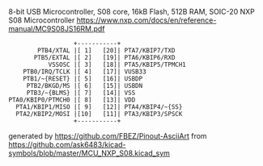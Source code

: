 8-bit USB Microcontroller, S08 core, 16kB Flash, 512B RAM, SOIC-20
NXP S08 Microcontroller
https://www.nxp.com/docs/en/reference-manual/MC9S08JS16RM.pdf


	                  +-----------+
	        PTB4/XTAL |[ 1]   [20]| PTA7/KBIP7/TXD
	       PTB5/EXTAL |[ 2]   [19]| PTA6/KBIP6/RXD
	           VSSOSC |[ 3]   [18]| PTA5/KBIP5/TPMCH1
	    PTB0/IRQ/TCLK |[ 4]   [17]| VUSB33
	    PTB1/~{RESET} |[ 5]   [16]| USBDP
	     PTB2/BKGD/MS |[ 6]   [15]| USBDN
	     PTB3/~{BLMS} |[ 7]   [14]| VSS
	PTA0/KBIP0/PTMCH0 |[ 8]   [13]| VDD
	  PTA1/KBIP1/MISO |[ 9]   [12]| PTA4/KBIP4/~{SS}
	  PTA2/KBIP2/MOSI |[10]   [11]| PTA3/KBIP3/SPSCK
	                  +-----------+


generated by https://github.com/FBEZ/Pinout-AsciiArt from https://github.com/ask6483/kicad-symbols/blob/master/MCU_NXP_S08.kicad_sym